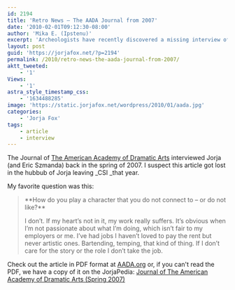 ```yaml
---
id: 2194
title: 'Retro News — The AADA Journal from 2007'
date: '2010-02-01T09:12:30-08:00'
author: 'Mika E. (Ipstenu)'
excerpt: 'Archeologists have recently discovered a missing interview of Jorja Fox, by the American Academy of Dramatic Arts (of which she is an alumni), dating back to 2007!'
layout: post
guid: 'https://jorjafox.net/?p=2194'
permalink: /2010/retro-news-the-aada-journal-from-2007/
aktt_tweeted:
    - '1'
Views:
    - '1'
astra_style_timestamp_css:
    - '1634488285'
image: 'https://static.jorjafox.net/wordpress/2010/01/aada.jpg'
categories:
    - 'Jorja Fox'
tags:
    - article
    - interview
---
```


The Journal of <a href="http://www.aada.org/">The American Academy of Dramatic Arts</a> interviewed Jorja (and Eric Szmanda) back in the spring of 2007.  I suspect this article got lost in the hubbub of Jorja leaving _CSI _that year.

My favorite question was this:

<blockquote>**How do you play a character that you do not connect to – or do not like?**

I don’t. If my heart’s not in it, my work really suffers. It’s obvious when I’m not passionate about what I’m doing, which isn’t fair to my employers or me. I’ve had jobs I haven’t loved to pay the rent but never artistic ones. Bartending, temping, that kind of thing. If I don’t care for the story or the role I don’t take the job. </blockquote>

Check out the article in PDF format at <a href="http://www.aada.org/pdf/alumni/americada_2007_01.pdf">AADA.org</a> or, if you can't read the PDF, we have a copy of it on the JorjaPedia: <a href="https://jorjafox.net/wiki/Journal_of_The_American_Academy_of_Dramatic_Arts_%28Spring_2007%29">Journal of The American Academy of Dramatic Arts (Spring 2007)</a>
